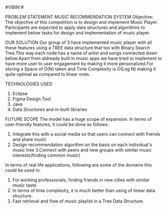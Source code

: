 #VIBIN'#

PROBLEM STATEMENT
MUSIC RECOMMENDATION SYSTEM
Objective:
The objective of this competition is to design and implement Music Player. Participants are expected to apply data structures and algorithms to implement below tasks for design and implementation of music player.

OUR SOLUTION
Our group of 3 have implemented music player with all these features using a TREE data structure that too with Binary Search Tree.This way each node has a name of artist and songs connected down below.Apart from 
aldready built in music apps we have tried to implement to have more user to user engagement by making it more personalized.For storing a Space of O(N) taken and Time Complexity is O(Log N) making it quite optimal 
as compared to linear ones.

TECHNOLOGIES USED
1. Eclipse 
2. Figma Design Tool
3. Java
4. Data Structures and in-built libraries

FUTURE SCOPE
The model has a huge scope of expansion.
In terms of user-friendly features, it could be done as follows:
1. Integrate this with a social media so that users can connect with friends and share music
2. Design recommendation algorithm on the basis on each individual's music tree
3.Connect with peers and new groups with similar music interests(finding common music)

In terms of real life applications, following are some of the domains this could be used in:
1. For working professionals, finding friends in new cities with similar music taste.
2. In terms of time complexity, it is much better than using of linear data structure.
3. Fast retrieval and flow of music playlist in  a Tree Data Structure.

